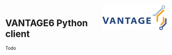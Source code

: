 <img src="https://github.com/IKNL/guidelines/blob/master/resources/logos/vantage6.png?raw=true" width=200 align="right">

# VANTAGE6 Python client
Todo
